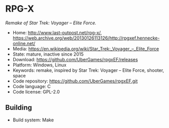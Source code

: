 # RPG-X

_Remake of Star Trek: Voyager – Elite Force._

- Home: http://www.last-outpost.net/rpg-x/, https://web.archive.org/web/20130126113126/http://rpgxef.hennecke-online.net/
- Media: https://en.wikipedia.org/wiki/Star_Trek:_Voyager_–_Elite_Force
- State: mature, inactive since 2015
- Download: https://github.com/UberGames/rpgxEF/releases
- Platform: Windows, Linux
- Keywords: remake, inspired by Star Trek: Voyager – Elite Force, shooter, space
- Code repository: https://github.com/UberGames/rpgxEF.git
- Code language: C
- Code license: GPL-2.0

## Building

- Build system: Make
